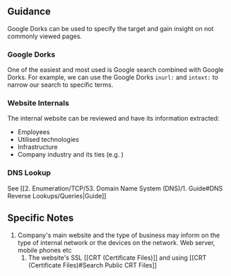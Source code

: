 
## Guidance 

Google Dorks can be used to specify the target and gain insight on not commonly viewed pages.

### Google Dorks 

One of the easiest and most used is Google search combined with Google Dorks. For example, we can use the Google Dorks `inurl:` and `intext:` to narrow our search to specific terms.

### Website Internals

The internal website can be reviewed and have its information extracted:

- Employees 
- Utilised technologies
- Infrastructure 
- Company industry and its ties (e.g. )

### DNS Lookup 

See [[2. Enumeration/TCP/53. Domain Name System (DNS)/1. Guide#DNS Reverse Lookups/Queries|Guide]]
## Specific Notes

1. Company's main website and the type of business may inform on the type of internal network or the devices on the network. Web server, mobile phones etc
	1. The website's SSL [[CRT (Certificate Files)]] and using [[CRT (Certificate Files)#Search Public CRT Files]]



